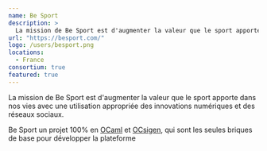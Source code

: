 ```yaml
---
name: Be Sport
description: >
  La mission de Be Sport est d'augmenter la valeur que le sport apporte dans nos vies avec une utilisation appropriée des innovations numériques et des réseaux sociaux.
url: "https://besport.com/"
logo: /users/besport.png
locations:
  - France
consortium: true
featured: true
---
```


La mission de Be Sport est d'augmenter la valeur que le sport apporte dans nos vies avec une utilisation appropriée des innovations numériques et des réseaux sociaux.

Be Sport un projet 100% en [OCaml](https://ocaml.org) et [OCsigen](https://ocsigen.org), qui sont les seules briques de base pour développer la plateforme
